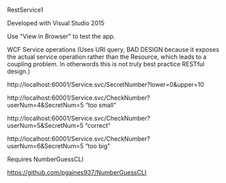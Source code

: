 RestService1

Developed with Visual Studio 2015

Use "View in Browser" to test the app.

WCF Service operations (Uses URI query, BAD DESIGN because it exposes the actual service operation rather than the Resource, which leads to a coupling problem. In otherwords this is not truly best practice RESTful design.)

http://localhost:60001/Service.svc/SecretNumber?lower=0&upper=10

http://localhost:60001/Service.svc/CheckNumber?userNum=4&SecretNum=5
“too small”

http://localhost:60001/Service.svc/CheckNumber?userNum=5&SecretNum=5
“correct”

http://localhost:60001/Service.svc/CheckNumber?userNum=6&SecretNum=5
“too big”


Requires NumberGuessCLI

https://github.com/pgaines937/NumberGuessCLI
